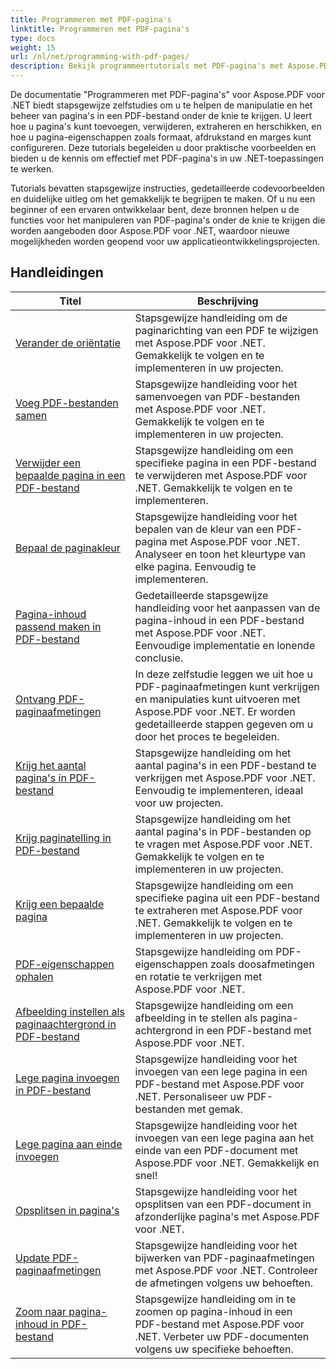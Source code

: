 ```yaml
---
title: Programmeren met PDF-pagina's
linktitle: Programmeren met PDF-pagina's
type: docs
weight: 15
url: /nl/net/programming-with-pdf-pages/
description: Bekijk programmeertutorials met PDF-pagina's met Aspose.PDF voor .NET. Leer hoe u de pagina's van PDF-bestanden kunt manipuleren en aanpassen.
---
```

De documentatie "Programmeren met PDF-pagina's" voor Aspose.PDF voor .NET biedt stapsgewijze zelfstudies om u te helpen de manipulatie en het beheer van pagina's in een PDF-bestand onder de knie te krijgen. U leert hoe u pagina's kunt toevoegen, verwijderen, extraheren en herschikken, en hoe u pagina-eigenschappen zoals formaat, afdrukstand en marges kunt configureren. Deze tutorials begeleiden u door praktische voorbeelden en bieden u de kennis om effectief met PDF-pagina's in uw .NET-toepassingen te werken.

Tutorials bevatten stapsgewijze instructies, gedetailleerde codevoorbeelden en duidelijke uitleg om het gemakkelijk te begrijpen te maken. Of u nu een beginner of een ervaren ontwikkelaar bent, deze bronnen helpen u de functies voor het manipuleren van PDF-pagina's onder de knie te krijgen die worden aangeboden door Aspose.PDF voor .NET, waardoor nieuwe mogelijkheden worden geopend voor uw applicatieontwikkelingsprojecten.

## Handleidingen
| Titel | Beschrijving |
| --- | --- | 
| [Verander de oriëntatie](./change-orientation/) | Stapsgewijze handleiding om de paginarichting van een PDF te wijzigen met Aspose.PDF voor .NET. Gemakkelijk te volgen en te implementeren in uw projecten. |  
| [Voeg PDF-bestanden samen](./concatenate-pdf-files/) | Stapsgewijze handleiding voor het samenvoegen van PDF-bestanden met Aspose.PDF voor .NET. Gemakkelijk te volgen en te implementeren in uw projecten. |  
| [Verwijder een bepaalde pagina in een PDF-bestand](./delete-particular-page/) | Stapsgewijze handleiding om een specifieke pagina in een PDF-bestand te verwijderen met Aspose.PDF voor .NET. Gemakkelijk te volgen en te implementeren. |  
| [Bepaal de paginakleur](./determine-page-color/) | Stapsgewijze handleiding voor het bepalen van de kleur van een PDF-pagina met Aspose.PDF voor .NET. Analyseer en toon het kleurtype van elke pagina. Eenvoudig te implementeren. |  
| [Pagina-inhoud passend maken in PDF-bestand](./fit-page-contents/) | Gedetailleerde stapsgewijze handleiding voor het aanpassen van de pagina-inhoud in een PDF-bestand met Aspose.PDF voor .NET. Eenvoudige implementatie en lonende conclusie. |  
| [Ontvang PDF-paginaafmetingen](./get-dimensions/) | In deze zelfstudie leggen we uit hoe u PDF-paginaafmetingen kunt verkrijgen en manipulaties kunt uitvoeren met Aspose.PDF voor .NET. Er worden gedetailleerde stappen gegeven om u door het proces te begeleiden. |  
| [Krijg het aantal pagina's in PDF-bestand](./get-number-of-pages/) | Stapsgewijze handleiding om het aantal pagina's in een PDF-bestand te verkrijgen met Aspose.PDF voor .NET. Eenvoudig te implementeren, ideaal voor uw projecten. |  
| [Krijg paginatelling in PDF-bestand](./get-page-count/) | Stapsgewijze handleiding om het aantal pagina's in PDF-bestanden op te vragen met Aspose.PDF voor .NET. Gemakkelijk te volgen en te implementeren in uw projecten. |  
| [Krijg een bepaalde pagina](./get-particular-page/) | Stapsgewijze handleiding om een specifieke pagina uit een PDF-bestand te extraheren met Aspose.PDF voor .NET. Gemakkelijk te volgen en te implementeren in uw projecten. |  
| [PDF-eigenschappen ophalen](./get-properties/) | Stapsgewijze handleiding om PDF-eigenschappen zoals doosafmetingen en rotatie te verkrijgen met Aspose.PDF voor .NET. |  
| [Afbeelding instellen als paginaachtergrond in PDF-bestand](./image-as-background/) | Stapsgewijze handleiding om een afbeelding in te stellen als pagina-achtergrond in een PDF-bestand met Aspose.PDF voor .NET. |  
| [Lege pagina invoegen in PDF-bestand](./insert-empty-page/) | Stapsgewijze handleiding voor het invoegen van een lege pagina in een PDF-bestand met Aspose.PDF voor .NET. Personaliseer uw PDF-bestanden met gemak. |  
| [Lege pagina aan einde invoegen](./insert-empty-page-at-end/) | Stapsgewijze handleiding voor het invoegen van een lege pagina aan het einde van een PDF-document met Aspose.PDF voor .NET. Gemakkelijk en snel! |  
| [Opsplitsen in pagina's](./split-to-pages/) | Stapsgewijze handleiding voor het opsplitsen van een PDF-document in afzonderlijke pagina's met Aspose.PDF voor .NET. |  
| [Update PDF-paginaafmetingen](./update-dimensions/) | Stapsgewijze handleiding voor het bijwerken van PDF-paginaafmetingen met Aspose.PDF voor .NET. Controleer de afmetingen volgens uw behoeften. |  
| [Zoom naar pagina-inhoud in PDF-bestand](./zoom-to-page-contents/) | Stapsgewijze handleiding om in te zoomen op pagina-inhoud in een PDF-bestand met Aspose.PDF voor .NET. Verbeter uw PDF-documenten volgens uw specifieke behoeften. |  